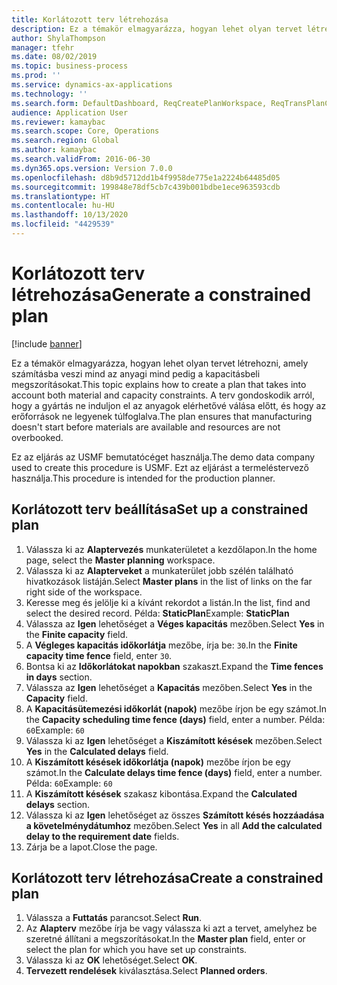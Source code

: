 ```yaml
---
title: Korlátozott terv létrehozása
description: Ez a témakör elmagyarázza, hogyan lehet olyan tervet létrehozni, amely számításba veszi mind az anyagi mind pedig a kapacitásbeli megszorításokat.
author: ShylaThompson
manager: tfehr
ms.date: 08/02/2019
ms.topic: business-process
ms.prod: ''
ms.service: dynamics-ax-applications
ms.technology: ''
ms.search.form: DefaultDashboard, ReqCreatePlanWorkspace, ReqTransPlanCard, ReqPlanSched
audience: Application User
ms.reviewer: kamaybac
ms.search.scope: Core, Operations
ms.search.region: Global
ms.author: kamaybac
ms.search.validFrom: 2016-06-30
ms.dyn365.ops.version: Version 7.0.0
ms.openlocfilehash: d8b9d5712dd1b4f9958de775e1a2224b64485d05
ms.sourcegitcommit: 199848e78df5cb7c439b001bdbe1ece963593cdb
ms.translationtype: HT
ms.contentlocale: hu-HU
ms.lasthandoff: 10/13/2020
ms.locfileid: "4429539"
---
```

# <a name="generate-a-constrained-plan"></a><span data-ttu-id="e0f02-103">Korlátozott terv létrehozása</span><span class="sxs-lookup"><span data-stu-id="e0f02-103">Generate a constrained plan</span></span>

[!include [banner](../../includes/banner.md)]

<span data-ttu-id="e0f02-104">Ez a témakör elmagyarázza, hogyan lehet olyan tervet létrehozni, amely számításba veszi mind az anyagi mind pedig a kapacitásbeli megszorításokat.</span><span class="sxs-lookup"><span data-stu-id="e0f02-104">This topic explains how to create a plan that takes into account both material and capacity constraints.</span></span> <span data-ttu-id="e0f02-105">A terv gondoskodik arról, hogy a gyártás ne induljon el az anyagok elérhetővé válása előtt, és hogy az erőforrások ne legyenek túlfoglalva.</span><span class="sxs-lookup"><span data-stu-id="e0f02-105">The plan ensures that manufacturing doesn't start before materials are available and resources are not overbooked.</span></span> 

<span data-ttu-id="e0f02-106">Ez az eljárás az USMF bemutatócéget használja.</span><span class="sxs-lookup"><span data-stu-id="e0f02-106">The demo data company used to create this procedure is USMF.</span></span> <span data-ttu-id="e0f02-107">Ezt az eljárást a termeléstervező használja.</span><span class="sxs-lookup"><span data-stu-id="e0f02-107">This procedure is intended for the production planner.</span></span>


## <a name="set-up-a-constrained-plan"></a><span data-ttu-id="e0f02-108">Korlátozott terv beállítása</span><span class="sxs-lookup"><span data-stu-id="e0f02-108">Set up a constrained plan</span></span>
1. <span data-ttu-id="e0f02-109">Válassza ki az **Alaptervezés** munkaterületet a kezdőlapon.</span><span class="sxs-lookup"><span data-stu-id="e0f02-109">In the home page, select the **Master planning** workspace.</span></span>
2. <span data-ttu-id="e0f02-110">Válassza ki az **Alapterveket** a munkaterület jobb szélén található hivatkozások listáján.</span><span class="sxs-lookup"><span data-stu-id="e0f02-110">Select **Master plans** in the list of links on the far right side of the workspace.</span></span>
3. <span data-ttu-id="e0f02-111">Keresse meg és jelölje ki a kívánt rekordot a listán.</span><span class="sxs-lookup"><span data-stu-id="e0f02-111">In the list, find and select the desired record.</span></span> <span data-ttu-id="e0f02-112">Példa: **StaticPlan**</span><span class="sxs-lookup"><span data-stu-id="e0f02-112">Example: **StaticPlan**</span></span>  
4. <span data-ttu-id="e0f02-113">Válassza az **Igen** lehetőséget a **Véges kapacitás** mezőben.</span><span class="sxs-lookup"><span data-stu-id="e0f02-113">Select **Yes** in the **Finite capacity** field.</span></span>
5. <span data-ttu-id="e0f02-114">A **Végleges kapacitás időkorlátja** mezőbe, írja be: `30`.</span><span class="sxs-lookup"><span data-stu-id="e0f02-114">In the **Finite capacity time fence** field, enter `30`.</span></span>
6. <span data-ttu-id="e0f02-115">Bontsa ki az **Időkorlátokat napokban** szakaszt.</span><span class="sxs-lookup"><span data-stu-id="e0f02-115">Expand the **Time fences in days** section.</span></span>
7. <span data-ttu-id="e0f02-116">Válassza az **Igen** lehetőséget a **Kapacitás** mezőben.</span><span class="sxs-lookup"><span data-stu-id="e0f02-116">Select **Yes** in the **Capacity** field.</span></span>
8. <span data-ttu-id="e0f02-117">A **Kapacitásütemezési időkorlát (napok)** mezőbe írjon be egy számot.</span><span class="sxs-lookup"><span data-stu-id="e0f02-117">In the **Capacity scheduling time fence (days)** field, enter a number.</span></span> <span data-ttu-id="e0f02-118">Példa: `60`</span><span class="sxs-lookup"><span data-stu-id="e0f02-118">Example: `60`</span></span>  
9. <span data-ttu-id="e0f02-119">Válassza ki az **Igen** lehetőséget a **Kiszámított késések** mezőben.</span><span class="sxs-lookup"><span data-stu-id="e0f02-119">Select **Yes** in the **Calculated delays** field.</span></span>
10. <span data-ttu-id="e0f02-120">A **Kiszámított késések időkorlátja (napok)** mezőbe írjon be egy számot.</span><span class="sxs-lookup"><span data-stu-id="e0f02-120">In the **Calculate delays time fence (days)** field, enter a number.</span></span> <span data-ttu-id="e0f02-121">Példa: `60`</span><span class="sxs-lookup"><span data-stu-id="e0f02-121">Example: `60`</span></span> 
11. <span data-ttu-id="e0f02-122">A **Kiszámított késések** szakasz kibontása.</span><span class="sxs-lookup"><span data-stu-id="e0f02-122">Expand the **Calculated delays** section.</span></span>
12. <span data-ttu-id="e0f02-123">Válassza ki az **Igen** lehetőséget az összes **Számított késés hozzáadása a követelménydátumhoz** mezőben.</span><span class="sxs-lookup"><span data-stu-id="e0f02-123">Select **Yes** in all **Add the calculated delay to the requirement date** fields.</span></span>
13. <span data-ttu-id="e0f02-124">Zárja be a lapot.</span><span class="sxs-lookup"><span data-stu-id="e0f02-124">Close the page.</span></span>

## <a name="create-a-constrained-plan"></a><span data-ttu-id="e0f02-125">Korlátozott terv létrehozása</span><span class="sxs-lookup"><span data-stu-id="e0f02-125">Create a constrained plan</span></span>
1. <span data-ttu-id="e0f02-126">Válassza a **Futtatás** parancsot.</span><span class="sxs-lookup"><span data-stu-id="e0f02-126">Select **Run**.</span></span>
2. <span data-ttu-id="e0f02-127">Az **Alapterv** mezőbe írja be vagy válassza ki azt a tervet, amelyhez be szeretné állítani a megszorításokat.</span><span class="sxs-lookup"><span data-stu-id="e0f02-127">In the **Master plan** field, enter or select the plan for which you have set up constraints.</span></span>  
3. <span data-ttu-id="e0f02-128">Válassza ki az **OK** lehetőséget.</span><span class="sxs-lookup"><span data-stu-id="e0f02-128">Select **OK**.</span></span>
4. <span data-ttu-id="e0f02-129">**Tervezett rendelések** kiválasztása.</span><span class="sxs-lookup"><span data-stu-id="e0f02-129">Select **Planned orders**.</span></span>

